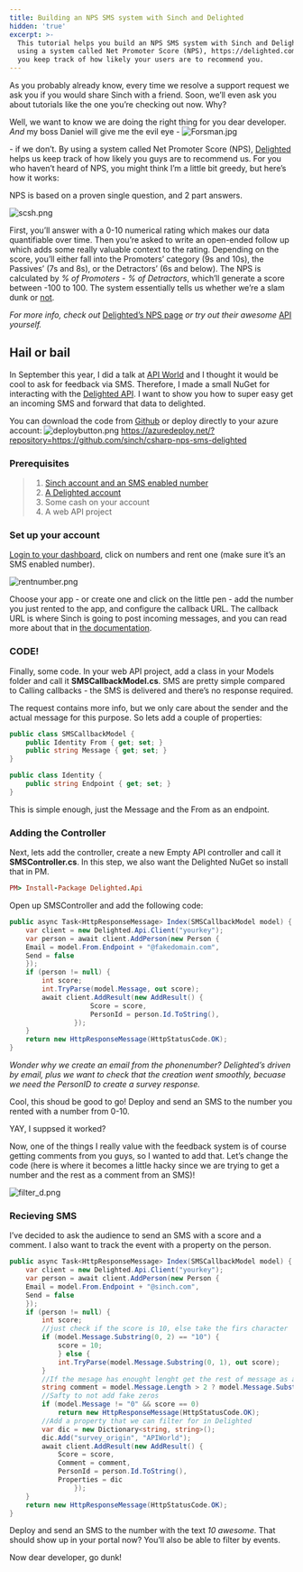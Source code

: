 ```yaml
---
title: Building an NPS SMS system with Sinch and Delighted
hidden: 'true'
excerpt: >-
  This tutorial helps you build an NPS SMS system with Sinch and Delighted. By
  using a system called Net Promoter Score (NPS), https://delighted.com helps
  you keep track of how likely your users are to recommend you.
---
```

As you probably already know, every time we resolve a support request we ask you if you would share Sinch with a friend. Soon, we’ll even ask you about tutorials like the one you’re checking out now. Why?

Well, we want to know we are doing the right thing for you dear developer. *And* my boss Daniel will give me the evil eye -
![Forsman.jpg](../images/f6a2a38-Forsman.jpg)

\- if we don’t. By using a system called Net Promoter Score (NPS), [Delighted](https://delighted.com/) helps us keep track of how likely you guys are to recommend us. For you who haven’t heard of NPS, you might think I’m a little bit greedy, but here’s how it works:

NPS is based on a proven single question, and 2 part answers.

![scsh.png](../images/63c91a9-scsh.png)

First, you’ll answer with a 0-10 numerical rating which makes our data quantifiable over time. Then you’re asked to write an open-ended follow up which adds some really valuable context to the rating. Depending on the score, you’ll either fall into the Promoters’ category (9s and 10s), the Passives’ (7s and 8s), or the Detractors’ (6s and below). The NPS is calculated by *% of Promoters - % of Detractors*, which’ll generate a score between -100 to 100. The system essentially tells us whether we’re a slam dunk or [not](http://www.reactiongifs.com/r/slam-dunk.gif).

*For more info, check out* [Delighted’s NPS page](https://delighted.com/net-promoter-score) *or try out their awesome* [API](https://delighted.com/docs/api\)) *yourself.*

## Hail or bail

In September this year, I did a talk at [API World](http://integrate2015.sched.org/speaker/christian64?iframe=no&w=i:0;&sidebar=yes&bg=no&utm_source=Sinch+Partners&utm_campaign=a442daf0b7-Newsletter_September_v29_16_2015&utm_medium=email&utm_term=0_424b5acd88-a442daf0b7-132935801#.VgKvaSCqpBd) and I thought it would be cool to ask for feedback via SMS. Therefore, I made a small NuGet for interacting with the [Delighted API](https://www.nuget.org/packages/Delighted.Api/0.1.1.1). I want to show you how to super easy get an incoming SMS and forward that data to delighted.

You can download the code from [Github](https://github.com/sinch/csharp-nps-sms-delighted) or deploy directly to your azure account:
![deploybutton.png](../images/0b42044-deploybutton.png)
https://azuredeploy.net/?repository=https://github.com/sinch/csharp-nps-sms-delighted

### Prerequisites

> 1.  [Sinch account and an SMS enabled number](https://portal.sinch.com/#/signup)
> 2.  [A Delighted account](https://delighted.com/)
> 3.  Some cash on your account
> 4.  A web API project

### Set up your account

[Login to your dashboard](https://portal.sinch.com/#/login), click on numbers and rent one (make sure it’s an SMS enabled number).

![rentnumber.png](../images/47e3aa3-rentnumber.png)

Choose your app - or create one and click on the little pen - add the number you just rented to the app, and configure the callback URL. The callback URL is where Sinch is going to post incoming messages, and you can read more about that in [the documentation](doc:sms-rest-callback).

### CODE!

Finally, some code. In your web API project, add a class in your Models folder and call it **SMSCallbackModel.cs**. SMS are pretty simple compared to Calling callbacks - the SMS is delivered and there’s no response required.

The request contains more info, but we only care about the sender and the actual message for this purpose. So lets add a couple of properties:

```csharp
public class SMSCallbackModel {
    public Identity From { get; set; }
    public string Message { get; set; }
}

public class Identity {
    public string Endpoint { get; set; }
}
```

This is simple enough, just the Message and the From as an endpoint.

### Adding the Controller

Next, lets add the controller, create a new Empty API controller and call it **SMSController.cs**. In this step, we also want the Delighted NuGet so install that in PM.

```ruby
PM> Install-Package Delighted.Api
```

Open up SMSController and add the following code:

```csharp
public async Task<HttpResponseMessage> Index(SMSCallbackModel model) {
    var client = new Delighted.Api.Client("yourkey");
    var person = await client.AddPerson(new Person {
    Email = model.From.Endpoint + "@fakedomain.com",
    Send = false
    });
    if (person != null) {
        int score;
        int.TryParse(model.Message, out score);
        await client.AddResult(new AddResult() {
                    Score = score,
                    PersonId = person.Id.ToString(),
                });
    }
    return new HttpResponseMessage(HttpStatusCode.OK);
}
```

*Wonder why we create an email from the phonenumber? Delighted’s driven by email, plus we want to check that the creation went smoothly, becuase we need the PersonID to create a survey response.*

Cool, this shoud be good to go\! Deploy and send an SMS to the number you rented with a number from 0-10.

YAY, I suppsed it worked?

Now, one of the things I really value with the feedback system is of course getting comments from you guys, so I wanted to add that. Let’s change the code (here is where it becomes a little hacky since we are trying to get a number and the rest as a comment from an SMS)\!

![filter_d.png](../images/0efda3b-filter_d.png)

### Recieving SMS

I’ve decided to ask the audience to send an SMS with a score and a comment. I also want to track the event with a property on the person.

```csharp
public async Task<HttpResponseMessage> Index(SMSCallbackModel model) {
    var client = new Delighted.Api.Client("yourkey");
    var person = await client.AddPerson(new Person {
    Email = model.From.Endpoint + "@sinch.com",
    Send = false
    });
    if (person != null) {
        int score;
        //just check if the score is 10, else take the firs character
        if (model.Message.Substring(0, 2) == "10") {
            score = 10;
            } else {
            int.TryParse(model.Message.Substring(0, 1), out score);
        }
        //If the mesage has enought lenght get the rest of message as a comment
        string comment = model.Message.Length > 2 ? model.Message.Substring(score == 10 ? 2 : 1) : "";
        //Safty to not add fake zeros        
        if (model.Message != "0" && score == 0)
            return new HttpResponseMessage(HttpStatusCode.OK);
        //Add a property that we can filter for in Delighted  
        var dic = new Dictionary<string, string>();
        dic.Add("survey_origin", "APIWorld");
        await client.AddResult(new AddResult() {
            Score = score,
            Comment = comment,
            PersonId = person.Id.ToString(),
            Properties = dic
                });
    }
    return new HttpResponseMessage(HttpStatusCode.OK);
}
```

Deploy and send an SMS to the number with the text *10 awesome*. That should show up in your portal now? You’ll also be able to filter by events.

Now dear developer, go dunk\!
